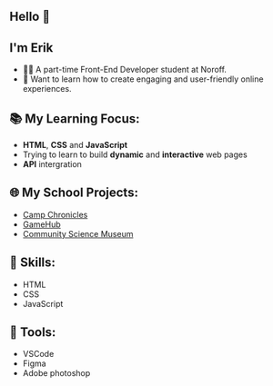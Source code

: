 ## Hello 👋

## I'm **Erik**
- 👨‍🎓 A part-time Front-End Developer student at Noroff.
- 🚀 Want to learn how to create engaging and user-friendly online experiences.

## 📚 My Learning Focus:
- **HTML**, **CSS** and **JavaScript**
- Trying to learn to build **dynamic** and **interactive** web pages
- **API** intergration

## 🌐 My School Projects:
- [Camp Chronicles](https://campchronicles.netlify.app/)
- [GameHub](https://gam3hub.netlify.app/)
- [Community Science Museum](https://coms-museum.netlify.app/)

## 🥷 Skills:

- HTML
- CSS
- JavaScript

## 🔨 Tools:

- VSCode
- Figma
- Adobe photoshop

